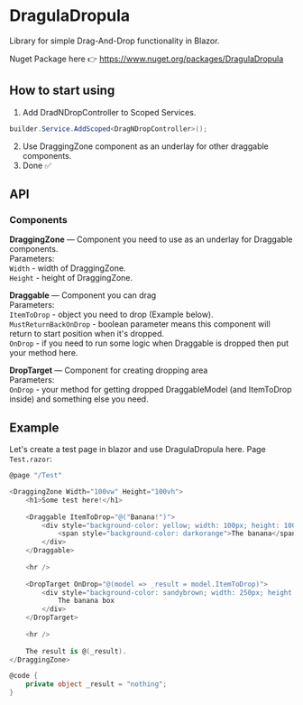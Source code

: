 # DragulaDropula
Library for simple Drag-And-Drop functionality in Blazor.

Nuget Package here 👉 https://www.nuget.org/packages/DragulaDropula

## How to start using
1) Add DradNDropController to Scoped Services.
```c#
builder.Service.AddScoped<DragNDropController>();
```
2) Use DraggingZone component as an underlay for other draggable components.
3) Done ✅


## API
### Components
**DraggingZone** — Component you need to use as an underlay for Draggable components.<br>
Parameters: <br>
`Width` - width of DraggingZone. <br>
`Height` - height of DraggingZone. <br>

**Draggable** — Component you can drag <br>
Parameters: <br>
`ItemToDrop` - object you need to drop (Example below). <br>
`MustReturnBackOnDrop` - boolean parameter means this component will return to start position when it's dropped. <br>
`OnDrop` - if you need to run some logic when Draggable is dropped then put your method here. <br>

**DropTarget** — Component for creating dropping area <br>
Parameters: <br>
`OnDrop` - your method for getting dropped DraggableModel (and ItemToDrop inside) and something else you need.


## Example
Let's create a test page in blazor and use DragulaDropula here.
Page `Test.razor`:
```c#
@page "/Test"

<DraggingZone Width="100vw" Height="100vh">
    <h1>Some test here!</h1>
    
    <Draggable ItemToDrop="@("Banana!")">
        <div style="background-color: yellow; width: 100px; height: 100px; color: white;">
            <span style="background-color: darkorange">The banana</span>
        </div>
    </Draggable>
    
    <hr />
    
    <DropTarget OnDrop="@(model => _result = model.ItemToDrop)">
        <div style="background-color: sandybrown; width: 250px; height: 250px; color: black;">
            The banana box
        </div>
    </DropTarget>
    
    <hr />
    
    The result is @(_result).
</DraggingZone>

@code {
    private object _result = "nothing";
}
```
